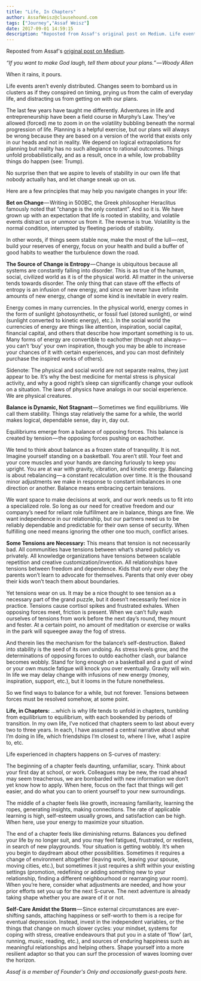 ```yaml
---
title: "Life, In Chapters"
author: AssafWeisz@clausehound.com
tags: ["Journey","Assaf Weisz"]
date: 2017-09-01 14:59:15
description: "Reposted from Assaf's original post on Medium. Life events aren’t evenly distributed. Changes seem to bombard us in clusters as if they conspired on timing, prying us from the calm of everyday life, and distracting us from getting on with our plans."
---
```




Reposted from Assaf's [original post on Medium](https://medium.com/@assafweisz/life-in-chapters-fd2d0380a973).

*“If you want to make God laugh, tell them about your plans.” — Woody Allen*

When it rains, it pours.

Life events aren’t evenly distributed. Changes seem to bombard us in clusters as if they conspired on timing, prying us from the calm of everyday life, and distracting us from getting on with our plans.

The last few years have taught me differently. Adventures in life and entrepreneurship have been a field course in Murphy’s Law. They’ve allowed (forced) me to zoom in on the volatility bubbling beneath the normal progression of life. Planning is a helpful exercise, but our plans will always be wrong because they are based on a version of the world that exists only in our heads and not in reality. We depend on logical extrapolations for planning but reality has no such allegiance to rational outcomes. Things unfold probabilistically, and as a result, once in a while, low probability things do happen (see: Trump).

No surprise then that we aspire to levels of stability in our own life that nobody actually has, and let change sneak up on us.

Here are a few principles that may help you navigate changes in your life:

**Bet on Change** — Writing in 500BC, the Greek philosopher Heraclitus famously noted that “change is the only constant”. And so it is. We have grown up with an expectation that life is rooted in stability, and volatile events distract us or unmoor us from it. The reverse is true. Volatility is the normal condition, interrupted by fleeting periods of stability.

In other words, if things seem stable now, make the most of the lull — rest, build your reserves of energy, focus on your health and build a buffer of good habits to weather the turbulence down the road.

**The Source of Change is Entropy** — Change is ubiquitous because all systems are constantly falling into disorder. This is as true of the human, social, civilized world as it is of the physical world. All matter in the universe tends towards disorder. The only thing that can stave off the effects of entropy is an infusion of new energy, and since we never have infinite amounts of new energy, change of some kind is inevitable in every realm.

Energy comes in many currencies. In the physical world, energy comes in the form of sunlight (photosynthetic, or fossil fuel (stored sunlight), or wind (sunlight converted to kinetic energy), etc.). In the social world the currencies of energy are things like attention, inspiration, social capital, financial capital, and others that describe how important something is to us. Many forms of energy are convertible to eachother (though not always — you can’t ‘buy’ your own inspiration, though you may be able to increase your chances of it with certain experiences, and you can most definitely purchase the inspired works of others).

Sidenote: The physical and social world are not separate realms, they just appear to be. It’s why the best medicine for mental stress is physical activity, and why a good night’s sleep can significantly change your outlook on a situation. The laws of physics have analogs in our social experience. We are physical creatures.

**Balance is Dynamic, Not Stagnant** — Sometimes we find equilibriums. We call them stability. Things stay relatively the same for a while, the world makes logical, dependable sense, day in, day out.

Equilibriums emerge from a balance of opposing forces. This balance is created by tension — the opposing forces pushing on eachother.

We tend to think about balance as a frozen state of tranquility. It is not. Imagine yourself standing on a basketball. You aren’t still. Your feet and your core muscles and your hands are dancing furiously to keep you upright. You are at war with gravity, vibration, and kinetic energy. Balancing is about rebalancing — a constant recalculation over time. It is the thousand minor adjustments we make in response to constant imbalances in one direction or another. Balance means embracing certain tensions.

We want space to make decisions at work, and our work needs us to fit into a specialized role. So long as our need for creative freedom and our company’s need for reliant role fulfillment are in balance, things are fine. We want independence in our relationship, but our partners need us to be reliably dependable and predictable for their own sense of security. When fulfilling one need means ignoring the other one too much, conflict arises.

**Some Tensions are Necessary:** This means that tension is not necessarily bad. All communities have tensions between what’s shared publicly vs privately. All knowledge organizations have tensions between scalable repetition and creative customization/invention. All relationships have tensions between freedom and dependence. Kids that only ever obey the parents won’t learn to advocate for themselves. Parents that only ever obey their kids won’t teach them about boundaries.

Yet tensions wear on us. It may be a nice thought to see tension as a necessary part of the grand puzzle, but it doesn’t necessarily feel nice in practice. Tensions cause cortisol spikes and frustrated exhales. When opposing forces meet, friction is present. When we can’t fully wash ourselves of tensions from work before the next day’s round, they mount and fester. At a certain point, no amount of meditation or exercise or walks in the park will squeegee away the fog of stress.

And therein lies the mechanism for the balance’s self-destruction. Baked into stability is the seed of its own undoing. As stress levels grow, and the determinations of opposing forces to outdo eachother clash, our balance becomes wobbly. Stand for long enough on a basketball and a gust of wind or your own muscle fatigue will knock you over eventually. Gravity will win. In life we may delay change with infusions of new energy (money, inspiration, support, etc.), but it looms in the future nonetheless.

So we find ways to balance for a while, but not forever. Tensions between forces must be resolved somehow, at some point.

**Life, in Chapters:** …which is why life tends to unfold in chapters, tumbling from equilibrium to equilibrium, with each bookended by periods of transition. In my own life, I’ve noticed that chapters seem to last about every two to three years. In each, I have assumed a central narrative about what I’m doing in life, which friendships I’m closest to, where I live, what I aspire to, etc.

Life experienced in chapters happens on S-curves of mastery:

The beginning of a chapter feels daunting, unfamiliar, scary. Think about your first day at school, or work. Colleagues may be new, the road ahead may seem treacherous, we are bombarded with new information we don’t yet know how to apply. When here, focus on the fact that things will get easier, and do what you can to orient yourself to your new surroundings.

The middle of a chapter feels like growth, increasing familiarity, learning the ropes, generating insights, making connections. The rate of applicable learning is high, self-esteem usually grows, and satisfaction can be high. When here, use your energy to maximize your situation.

The end of a chapter feels like diminishing returns. Balances you defined your life by no longer suit, and you may feel fatigued, frustrated, or restless, in search of new playgrounds. Your situation is getting wobbly. It’s when you begin to daydream about other possibilities. Sometimes it requires a change of environment altogether (leaving work, leaving your spouse, moving cities, etc.), but sometimes it just requires a shift within your existing settings (promotion, redefining or adding something new to your relationship, finding a different neighbourhood or rearranging your room). When you’re here, consider what adjustments are needed, and how your prior efforts set you up for the next S-curve. The next adventure is already taking shape whether you are aware of it or not.

**Self-Care Amidst the Storm** — Since external circumstances are ever-shifting sands, attaching happiness or self-worth to them is a recipe for eventual depression. Instead, invest in the independent variables, or the things that change on much slower cycles: your mindset, systems for coping with stress, creative endeavours that put you in a state of ‘flow’ (art, running, music, reading, etc.), and sources of enduring happiness such as meaningful relationships and helping others. Shape yourself into a more resilient adaptor so that you can surf the procession of waves looming over the horizon.

*Assaf is a member of Founder's Only and occasionally guest-posts here.*
